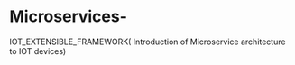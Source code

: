 # Microservices-
IOT_EXTENSIBLE_FRAMEWORK( Introduction of Microservice architecture to IOT devices)
